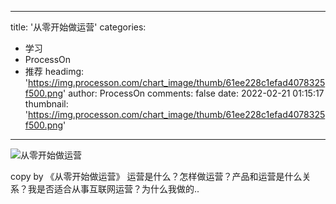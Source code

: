
---
title: '从零开始做运营'
categories: 
 - 学习
 - ProcessOn
 - 推荐
headimg: 'https://img.processon.com/chart_image/thumb/61ee228c1efad4078325f500.png'
author: ProcessOn
comments: false
date: 2022-02-21 01:15:17
thumbnail: 'https://img.processon.com/chart_image/thumb/61ee228c1efad4078325f500.png'
---

<div>   
<img class="thumb" alt="从零开始做运营" src="https://img.processon.com/chart_image/thumb/61ee228c1efad4078325f500.png" referrerpolicy="no-referrer">
<p>copy by 《从零开始做运营》
运营是什么？怎样做运营？产品和运营是什么关系？我是否适合从事互联网运营？为什么我做的..</p>  
</div>
            
